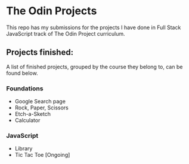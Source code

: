 # The Odin Projects

This repo has my submissions for the projects I have done in Full Stack JavaScript track of The Odin Project curriculum.

## Projects finished:

A list of finished projects, grouped by the course they belong to, can be found below.

### Foundations

- Google Search page
- Rock, Paper, Scissors
- Etch-a-Sketch
- Calculator

### JavaScript

- Library
- Tic Tac Toe [Ongoing]